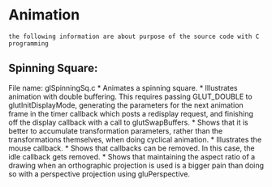 # Animation #
	the following information are about purpose of the source code with C programming

## Spinning Square: ##
File name: glSpinningSq.c
	* Animates a spinning square.
    * Illustrates animation with double buffering. This requires passing GLUT_DOUBLE to glutInitDisplayMode, generating the parameters for the next animation frame in the timer callback which posts a redisplay request, and finishing off the display callback with a call to glutSwapBuffers.
    * Shows that it is better to accumulate transformation parameters, rather than the transformations themselves, when doing cyclical animation.
    * Illustrates the mouse callback.
    * Shows that callbacks can be removed. In this case, the idle callback gets removed.
    * Shows that maintaining the aspect ratio of a drawing when an orthographic projection is used is a bigger pain than doing so with a perspective projection using gluPerspective.
